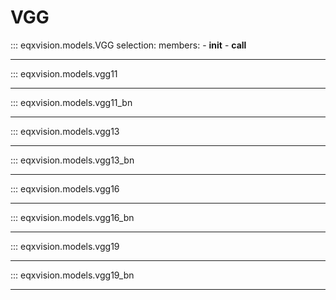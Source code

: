 # VGG

::: eqxvision.models.VGG
    selection:
        members:
            - __init__
            - __call__

---

::: eqxvision.models.vgg11

---

::: eqxvision.models.vgg11_bn

---

::: eqxvision.models.vgg13

---

::: eqxvision.models.vgg13_bn

---

::: eqxvision.models.vgg16

---

::: eqxvision.models.vgg16_bn

------

::: eqxvision.models.vgg19

---

::: eqxvision.models.vgg19_bn

---